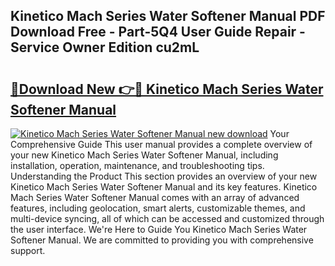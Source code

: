 ## Kinetico Mach Series Water Softener Manual PDF Download Free - Part-5Q4 User Guide Repair - Service Owner Edition cu2mL

# <h2><a href="http://bc7240.oget.top/?id=Kinetico+Mach+Series+Water+Softener+Manual">🔗Download New 👉🔴 Kinetico Mach Series Water Softener Manual</a></h2>

[![Kinetico Mach Series Water Softener Manual new download](https://i.imgur.com/5g1atiW.png)](http://bc7240.oget.top/?id=Kinetico+Mach+Series+Water+Softener+Manual)
Your Comprehensive Guide This user manual provides a complete overview of your new Kinetico Mach Series Water Softener Manual, including installation, operation, maintenance, and troubleshooting tips. Understanding the Product This section provides an overview of your new Kinetico Mach Series Water Softener Manual and its key features. Kinetico Mach Series Water Softener Manual comes with an array of advanced features, including geolocation, smart alerts, customizable themes, and multi-device syncing, all of which can be accessed and customized through the user interface. We're Here to Guide You Kinetico Mach Series Water Softener Manual. We are committed to providing you with comprehensive support.
